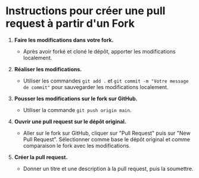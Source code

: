 # Instructions pour créer une pull request à partir d'un Fork

1. **Faire les modifications dans votre fork.** 
    - Après avoir forké et cloné le dépôt, apporter les modifications localement.

2. **Réaliser les modifications.** 
    - Utiliser les commandes `git add .` et `git commit -m "Votre message de commit"` pour sauvegarder les modifications localement.

3. **Pousser les modifications sur le fork sur GitHub.** 
    - Utiliser la commande `git push origin main`.

4. **Ouvrir une pull request sur le dépôt original.** 
    - Aller sur le fork sur GitHub, cliquer sur "Pull Request" puis sur "New Pull Request". Sélectionner comme base le dépôt original et comme comparaison le fork avec les modifications.

5. **Créer la pull request.** 
    - Donner un titre et une description à la pull request, puis la soumettre.
